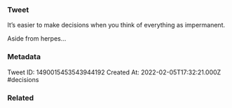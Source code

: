 ### Tweet
It’s easier to make decisions when you think of everything as impermanent.

Aside from herpes…

### Metadata
Tweet ID: 1490015453543944192
Created At: 2022-02-05T17:32:21.000Z
#decisions 

### Related

